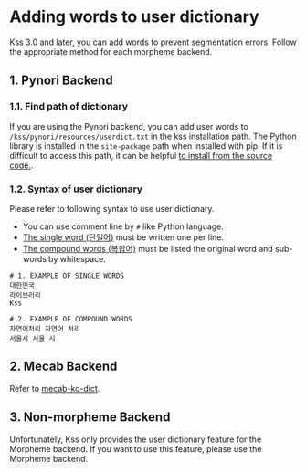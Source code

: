 # Adding words to user dictionary
Kss 3.0 and later, you can add words to prevent segmentation errors.
Follow the appropriate method for each morpheme backend.

## 1. Pynori Backend
### 1.1. Find path of dictionary
If you are using the Pynori backend, you can add user words to `/kss/pynori/resources/userdict.txt` in the kss installation path.
The Python library is installed in the `site-package` path when installed with pip. If it is difficult to access this path, 
it can be helpful [to install from the source code.](https://github.com/hyunwoongko/kss#12-install-from-source-codes).

### 1.2. Syntax of user dictionary
Please refer to following syntax to use user dictionary.

- You can use comment line by `#` like Python language.
- [The single word (단일어)](https://ko.wikipedia.org/wiki/%EB%8B%A8%EC%9D%BC%EC%96%B4]) must be written one per line.
- [The compound words (복합어)](https://namu.wiki/w/%EB%B3%B5%ED%95%A9%EC%96%B4) must be listed the original word and sub-words by whitespace.
```
# 1. EXAMPLE OF SINGLE WORDS
대한민국
라이브러리
Kss

# 2. EXAMPLE OF COMPOUND WORDS
자연어처리 자연어 처리
서울시 서울 시
```

## 2. Mecab Backend

Refer to [mecab-ko-dict](https://bitbucket.org/eunjeon/mecab-ko-dic/src/df15a487444d88565ea18f8250330276497cc9b9/final/user-dic/README.md).

## 3. Non-morpheme Backend

Unfortunately, Kss only provides the user dictionary feature for the Morpheme backend. If you want to use this feature, please use the Morpheme backend.